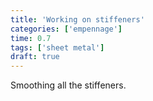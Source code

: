 ```yaml
---
title: 'Working on stiffeners'
categories: ['empennage']
time: 0.7
tags: ['sheet metal']
draft: true
---
```


Smoothing all the stiffeners.

<!-- more -->